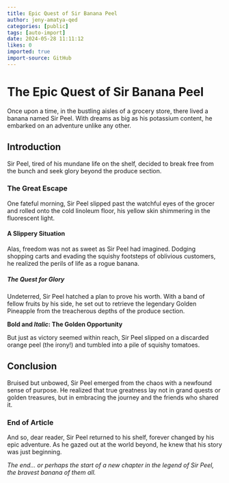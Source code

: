 ```yaml
---
title: Epic Quest of Sir Banana Peel
author: jeny-amatya-qed
categories: [public]
tags: [auto-import]
date: 2024-05-28 11:11:12 
likes: 0
imported: true
import-source: GitHub
---
```


# The Epic Quest of Sir Banana Peel

Once upon a time, in the bustling aisles of a grocery store, there lived a banana named Sir Peel. With dreams as big as his potassium content, he embarked on an adventure unlike any other.

## Introduction

Sir Peel, tired of his mundane life on the shelf, decided to break free from the bunch and seek glory beyond the produce section.

### The Great Escape

One fateful morning, Sir Peel slipped past the watchful eyes of the grocer and rolled onto the cold linoleum floor, his yellow skin shimmering in the fluorescent light.

#### A Slippery Situation

Alas, freedom was not as sweet as Sir Peel had imagined. Dodging shopping carts and evading the squishy footsteps of oblivious customers, he realized the perils of life as a rogue banana.

##### The Quest for Glory

Undeterred, Sir Peel hatched a plan to prove his worth. With a band of fellow fruits by his side, he set out to retrieve the legendary Golden Pineapple from the treacherous depths of the produce section.

**Bold and _Italic_: The Golden Opportunity**

But just as victory seemed within reach, Sir Peel slipped on a discarded orange peel (the irony!) and tumbled into a pile of squishy tomatoes.

## Conclusion

Bruised but unbowed, Sir Peel emerged from the chaos with a newfound sense of purpose. He realized that true greatness lay not in grand quests or golden treasures, but in embracing the journey and the friends who shared it.

### End of Article

And so, dear reader, Sir Peel returned to his shelf, forever changed by his epic adventure. As he gazed out at the world beyond, he knew that his story was just beginning.

*The end… or perhaps the start of a new chapter in the legend of Sir Peel, the bravest banana of them all.*
